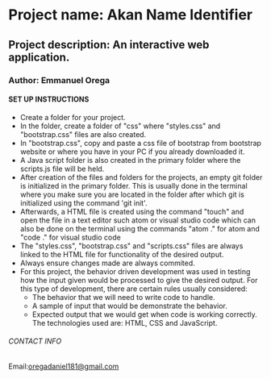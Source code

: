  # Project name: Akan Name Identifier
 ## Project  description: An interactive web application.
 ### Author: Emmanuel Orega
 #### SET UP INSTRUCTIONS
- Create a folder for your project.
- In the folder, create a folder of "css" where "styles.css" and "bootstrap.css" files are also created.
- In "bootstrap.css", copy and paste a css file of bootstrap from bootstrap website or where you have in your 
  PC if you already downloaded it.
- A Java script folder is also created in the primary folder where the scripts.js file will be held.
- After creation of the files and folders for the projects, an empty git folder is initialized in the 
  primary folder. This is usually done in the terminal where you make sure you are located in the folder 
  after which git is initialized using the command 'git init'.
- Afterwards, a HTML file is created using the command "touch" and  open the file in a text editor such atom 
  or visual studio code which can also be done on the terminal using the commands "atom ." for atom and "code ."
  for visual studio code
- The "styles.css", "bootstrap.css" and "scripts.css" files are always linked to the HTML file for functionality
  of the desired output.
- Always ensure changes made are always commited.
- For this project, the behavior driven development was used in testing how the input given would be processed
  to give the desired output.
 For this type of development, there are certain rules usually considered:
   * The behavior that we will need to write code to handle. 
   * A sample of input that would be demonstrate the behavior.
   * Expected output that we would get when code is working correctly.
 The technologies used are: HTML, CSS and JavaScript.
 ###### CONTACT INFO
   Email:oregadaniel181@gmail.com
  

  